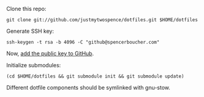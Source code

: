 Clone this repo:

```
git clone git://github.com/justmytwospence/dotfiles.git $HOME/dotfiles
```

Generate SSH key:

```
ssh-keygen -t rsa -b 4096 -C "github@spencerboucher.com"
```

Now, [add the public key to GitHub](https://github.com/settings/keys).

Initialize submodules:

```
(cd $HOME/dotfiles && git submodule init && git submodule update)
```

Different dotfile components should be symlinked with gnu-stow.
